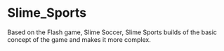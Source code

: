 # Slime_Sports
Based on the Flash game, Slime Soccer, Slime Sports builds of the basic concept of the game and makes it more complex.
